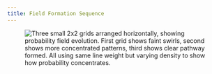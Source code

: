 ```yaml
---
title: Field Formation Sequence
---
```


<figure><img src="../assets/Screenshot 2024-11-25 at 7.49.42 PM.png" alt="Three small 2x2 grids arranged horizontally, showing probability field evolution. First grid shows faint swirls, second shows more concentrated patterns, third shows clear pathway formed. All using same line weight but varying density to show how probability concentrates."><figcaption></figcaption></figure>
